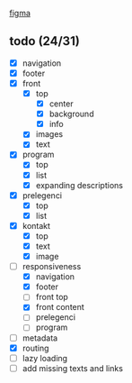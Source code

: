 [figma](https://www.figma.com/design/pCSP39Jy2U1znOhgDJ6PJ5/Eden-2024-www?node-id=0-1&t=3b5dXbIMdRNcQ5iY-0)

## todo (24/31)
- [x] navigation
- [x] footer
- [x] front
  - [x] top
    - [x] center
    - [x] background
    - [x] info
  - [x] images
  - [x] text
- [x] program
  - [x] top
  - [x] list
  - [x] expanding descriptions
- [x] prelegenci
  - [x] top
  - [x] list
- [x] kontakt
  - [x] top
  - [x] text
  - [x] image
- [ ] responsiveness
  - [x] navigation
  - [x] footer
  - [ ] front top
  - [x] front content
  - [ ] prelegenci
  - [ ] program
- [ ] metadata
- [x] routing
- [ ] lazy loading
- [ ] add missing texts and links